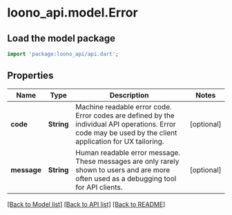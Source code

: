 # loono_api.model.Error

## Load the model package
```dart
import 'package:loono_api/api.dart';
```

## Properties
Name | Type | Description | Notes
------------ | ------------- | ------------- | -------------
**code** | **String** | Machine readable error code. Error codes are defined by the individual API operations. Error code may be used by the client application for UX tailoring. | [optional] 
**message** | **String** | Human readable error message. These messages are only rarely shown to users and are more often used as a debugging tool for API clients.  | [optional] 

[[Back to Model list]](../README.md#documentation-for-models) [[Back to API list]](../README.md#documentation-for-api-endpoints) [[Back to README]](../README.md)


